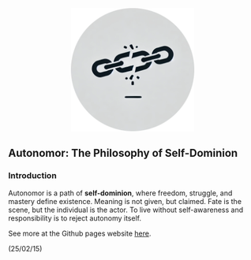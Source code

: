 <div align="center">
  <img src="static/autonomor.webp" width="250pt">
</div>

## Autonomor: The Philosophy of Self-Dominion

### Introduction

Autonomor is a path of **self-dominion**, where freedom, struggle, and mastery define existence. Meaning is not given, but claimed. Fate is the scene, but the individual is the actor. To live without self-awareness and responsibility is to reject autonomy itself.

See more at the Github pages website [here](https://vladimir-sama.github.io/autonomor/).

(25/02/15)
